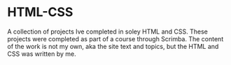 # HTML-CSS
 A collection of projects Ive completed in soley HTML and CSS.
 These projects were completed as part of a course through Scrimba.
 The content of the work is not my own, aka the site text and topics, but the HTML and CSS was written by me.
